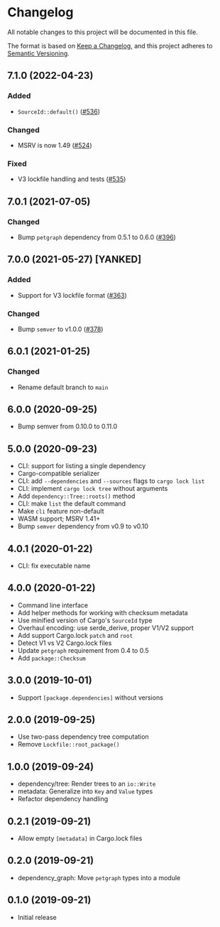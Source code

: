 # Changelog
All notable changes to this project will be documented in this file.

The format is based on [Keep a Changelog](https://keepachangelog.com/en/1.0.0/),
and this project adheres to [Semantic Versioning](https://semver.org/spec/v2.0.0.html).

## 7.1.0 (2022-04-23)
### Added
- `SourceId::default()` ([#536])

### Changed
- MSRV is now 1.49 ([#524])

### Fixed
- V3 lockfile handling and tests ([#535])

[#524]: https://github.com/RustSec/rustsec/pull/524
[#535]: https://github.com/RustSec/rustsec/pull/535
[#536]: https://github.com/RustSec/rustsec/pull/536

## 7.0.1 (2021-07-05)
### Changed
- Bump `petgraph` dependency from 0.5.1 to 0.6.0 ([#396])

[#396]: https://github.com/RustSec/rustsec/pull/396

## 7.0.0 (2021-05-27) [YANKED]
### Added
- Support for V3 lockfile format ([#363])

### Changed
- Bump `semver` to v1.0.0 ([#378])

[#363]: https://github.com/RustSec/rustsec/pull/363
[#378]: https://github.com/RustSec/rustsec/pull/378

## 6.0.1 (2021-01-25)
### Changed
-  Rename default branch to `main`

## 6.0.0 (2020-09-25)
- Bump semver from 0.10.0 to 0.11.0

## 5.0.0 (2020-09-23)
- CLI: support for listing a single dependency
- Cargo-compatible serializer
- CLI: add `--dependencies` and `--sources` flags to `cargo lock list`
- CLI: implement `cargo lock tree` without arguments
- Add `dependency::Tree::roots()` method
- CLI: make `list` the default command
- Make `cli` feature non-default
- WASM support; MSRV 1.41+
- Bump `semver` dependency from v0.9 to v0.10

## 4.0.1 (2020-01-22)
- CLI: fix executable name

## 4.0.0 (2020-01-22)
- Command line interface
- Add helper methods for working with checksum metadata
- Use minified version of Cargo's `SourceId` type
- Overhaul encoding: use serde_derive, proper V1/V2 support
- Add support Cargo.lock `patch` and `root`
- Detect V1 vs V2 Cargo.lock files
- Update `petgraph` requirement from 0.4 to 0.5
- Add `package::Checksum`

## 3.0.0 (2019-10-01)
- Support `[package.dependencies]` without versions

## 2.0.0 (2019-09-25)
- Use two-pass dependency tree computation
- Remove `Lockfile::root_package()`

## 1.0.0 (2019-09-24)
- dependency/tree: Render trees to an `io::Write`
- metadata: Generalize into `Key` and `Value` types
- Refactor dependency handling

## 0.2.1 (2019-09-21)
- Allow empty `[metadata]` in Cargo.lock files

## 0.2.0 (2019-09-21)
- dependency_graph: Move `petgraph` types into a module

## 0.1.0 (2019-09-21)
- Initial release
